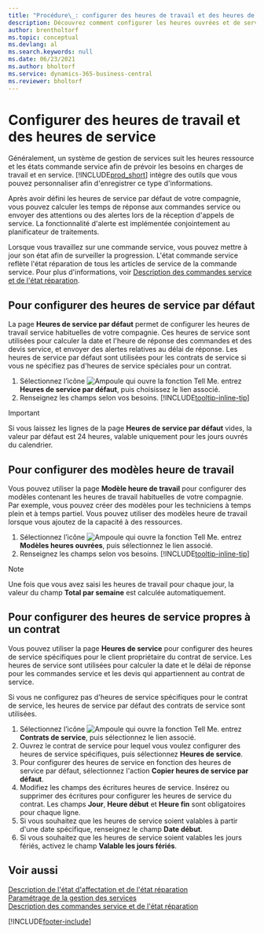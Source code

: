 ```yaml
---
title: "Procédure\_: configurer des heures de travail et des heures de service"
description: Découvrez comment configurer les heures ouvrées et de service pour calculer la date et le délai de réponse pour les commandes service et les devis.
author: brentholtorf
ms.topic: conceptual
ms.devlang: al
ms.search.keywords: null
ms.date: 06/23/2021
ms.author: bholtorf
ms.service: dynamics-365-business-central
ms.reviewer: bholtorf
---
```

# <a name="set-up-work-hours-and-service-hours"></a>Configurer des heures de travail et des heures de service
Généralement, un système de gestion de services suit les heures ressource et les états commande service afin de prévoir les besoins en charges de travail et en service. [!INCLUDE[prod_short](includes/prod_short.md)] intègre des outils que vous pouvez personnaliser afin d'enregistrer ce type d'informations.  
  
Après avoir défini les heures de service par défaut de votre compagnie, vous pouvez calculer les temps de réponse aux commandes service ou envoyer des attentions ou des alertes lors de la réception d'appels de service. La fonctionnalité d'alerte est implémentée conjointement au planificateur de traitements.   
  
Lorsque vous travaillez sur une commande service, vous pouvez mettre à jour son état afin de surveiller la progression. L'état commande service reflète l'état réparation de tous les articles de service de la commande service. Pour plus d'informations, voir [Description des commandes service et de l'état réparation](service-order-repair-status.md). 

## <a name="to-set-up-default-service-hours"></a>Pour configurer des heures de service par défaut
La page **Heures de service par défaut** permet de configurer les heures de travail service habituelles de votre compagnie. Ces heures de service sont utilisées pour calculer la date et l'heure de réponse des commandes et des devis service, et envoyer des alertes relatives au délai de réponse. Les heures de service par défaut sont utilisées pour les contrats de service si vous ne spécifiez pas d'heures de service spéciales pour un contrat.  
  
1. Sélectionnez l’icône ![Ampoule qui ouvre la fonction Tell Me.](media/ui-search/search_small.png "Dites-moi ce que vous voulez faire") entrez **Heures de service par défaut**, puis choisissez le lien associé.  
2. Renseignez les champs selon vos besoins. [!INCLUDE[tooltip-inline-tip](includes/tooltip-inline-tip_md.md)]  
  
> [!IMPORTANT]  
>  Si vous laissez les lignes de la page **Heures de service par défaut** vides, la valeur par défaut est 24 heures, valable uniquement pour les jours ouvrés du calendrier.  
  
## <a name="to-set-up-work-hour-templates"></a>Pour configurer des modèles heure de travail
Vous pouvez utiliser la page **Modèle heure de travail** pour configurer des modèles contenant les heures de travail habituelles de votre compagnie. Par exemple, vous pouvez créer des modèles pour les techniciens à temps plein et à temps partiel. Vous pouvez utiliser des modèles heure de travail lorsque vous ajoutez de la capacité à des ressources.  
  
1. Sélectionnez l’icône ![Ampoule qui ouvre la fonction Tell Me.](media/ui-search/search_small.png "Dites-moi ce que vous voulez faire") entrez **Modèles heures ouvrées**, puis sélectionnez le lien associé.  
2. Renseignez les champs selon vos besoins. [!INCLUDE[tooltip-inline-tip](includes/tooltip-inline-tip_md.md)]  
  
> [!Note]
> Une fois que vous avez saisi les heures de travail pour chaque jour, la valeur du champ **Total par semaine** est calculée automatiquement.  

## <a name="to-set-up-contract-specific-service-hours"></a>Pour configurer des heures de service propres à un contrat
Vous pouvez utiliser la page **Heures de service** pour configurer des heures de service spécifiques pour le client propriétaire du contrat de service. Les heures de service sont utilisées pour calculer la date et le délai de réponse pour les commandes service et les devis qui appartiennent au contrat de service.  
  
Si vous ne configurez pas d'heures de service spécifiques pour le contrat de service, les heures de service par défaut des contrats de service sont utilisées.  
  
1. Sélectionnez l’icône ![Ampoule qui ouvre la fonction Tell Me.](media/ui-search/search_small.png "Dites-moi ce que vous voulez faire") entrez **Contrats de service**, puis sélectionnez le lien associé.  
2. Ouvrez le contrat de service pour lequel vous voulez configurer des heures de service spécifiques, puis sélectionnez **Heures de service**.  
4. Pour configurer des heures de service en fonction des heures de service par défaut, sélectionnez l'action **Copier heures de service par défaut**.  
5. Modifiez les champs des écritures heures de service. Insérez ou supprimer des écritures pour configurer les heures de service du contrat. Les champs **Jour**, **Heure début** et **Heure fin** sont obligatoires pour chaque ligne.  
6. Si vous souhaitez que les heures de service soient valables à partir d'une date spécifique, renseignez le champ **Date début**.  
7. Si vous souhaitez que les heures de service soient valables les jours fériés, activez le champ **Valable les jours fériés**.  

## <a name="see-also"></a>Voir aussi
[Description de l'état d'affectation et de l'état réparation](service-allocation-status-and-repair-status.md)  
[Paramétrage de la gestion des services](service-setup-service.md)  
[Description des commandes service et de l'état réparation](service-order-repair-status.md)  


[!INCLUDE[footer-include](includes/footer-banner.md)]
